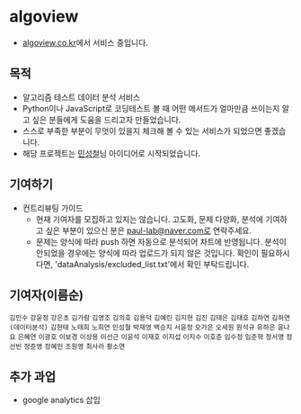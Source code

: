 # algoview

- [algoview.co.kr](https://algoview.co.kr)에서 서비스 중입니다.

## 목적

- 알고리즘 테스트 데이터 분석 서비스
- Python이나 JavaScript로 코딩테스트 볼 때 어떤 메서드가 얼마만큼 쓰이는지 알고 싶은 분들에게 도움을 드리고자 만들었습니다.
- 스스로 부족한 부분이 무엇이 있을지 체크해 볼 수 있는 서비스가 되었으면 좋겠습니다.
- 해당 프로젝트는 [민성철](https://github.com/AMinSC/frequency_of_use_of_built-in_function)님 아이디어로 시작되었습니다.

## 기여하기

- 컨트리뷰팅 가이드
  - 현재 기여자를 모집하고 있지는 않습니다. 고도화, 문제 다양화, 분석에 기여하고 싶은 부분이 있으신 분은 paul-lab@naver.com로 연락주세요.
  - 문제는 양식에 따라 push 하면 자동으로 분석되어 차트에 반영됩니다. 분석이 안되었을 경우에는 양식에 따라 업로드가 되지 않은 것입니다.
    확인이 필요하시다면, 'dataAnalysis/excluded_list.txt'에서 확인 부탁드립니다.

## 기여자(이름순)

`김민수` `강윤정` `강은초` `김가람` `김영조` `김의호` `김용덕` `김예린` `김지현` `김진` `김태은` `김태호` `김하연` `김하연(데이터분석)` `김현태` `노태희` `노희연` `민성철` `박재영` `백승지` `서윤정` `오가은` `오세원` `원석규` `유하은` `윤나요` `은혜연` `이광호` `이보경` `이상용` `이선근` `이윤석` `이재호` `이지섭` `이지수` `이호준` `임수정` `임준혁` `정서영` `정선빈` `정준영` `정혜민` `조원영` `최사라` `황소연`

## 추가 과업

- google analytics 삽입
